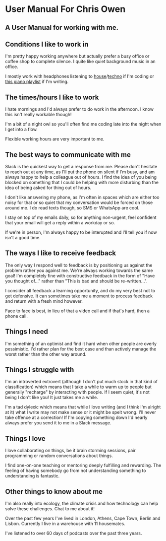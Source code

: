 # User Manual For Chris Owen
## A User Manual for working with me.

## Conditions I like to work in
I'm pretty happy working anywhere but actually prefer a busy office or coffee shop to complete silence. I quite like quiet background music in an office. 

I mostly work with headphones listening to [house](https://open.spotify.com/playlist/2ZZHMHTHR1uH1eHYnM5wXv?si=M5d3ZDcLQ5qFIekvTZwXAA)/[techno](https://open.spotify.com/playlist/527OLqNKEXYOYHQ5OlwNAq?si=tsAVNJyFSPGhgHsHRlNyjw) if I'm coding or [this piano playlist](https://open.spotify.com/playlist/37i9dQZF1DX4sWSpwq3LiO) if I'm writing. 

## The times/hours I like to work
I hate mornings and I'd always prefer to do work in the afternoon. I know this isn't really workable though!

I'm a bit of a night owl so you'll often find me coding late into the night when I get into a flow. 

Flexible working hours are very important to me. 

## The best ways to communicate with me
Slack is the quickest way to get a response from me. Please don't hesitate to reach out at any time, as I'll put the phone on silent if I'm busy, and am always happy to help a colleague out of hours. I find the idea of you being blocked on something that I could be helping with more disturbing than the idea of being asked for thing out of hours.

I don't like answering my phone, as I'm often in spaces which are either too noisy for that or so quiet that my conversation would be forced on those around me. I do read texts though, so SMS or WhatsApp are cool.

I stay on top of my emails daily, so for anything non-urgent, feel confident that your email will get a reply within a workday or so.

If we're in person, I'm always happy to be interupted and I'll tell you if now isn't a good time. 

## The ways I like to receive feedback
The only way I respond well to feedback is by positioning us against the problem rather you against me. We're always working towards the same goal! I'm completely fine with constructive feedback in the form of "Have you thought of..." rather than "This is bad and should be re-written...".

I consider all feedback a learning opportunity, and do my very best not to get defensive. It can sometimes take me a moment to process feedback and return with a fresh mind however. 

Face to face is best, in lieu of that a video call and if that's hard, then a phone call.

## Things I need
I'm something of an optimist and find it hard when other people are overly pessimistic. I'd rather plan for the best case and than actively manage the worst rather than the other way around. 

## Things I struggle with
I'm an introverted extrovert (although I don't put much stock in that kind of classification) which means that I take a while to warm up to people but generally "recharge" by interacting with people. If I seem quiet, it's not being I don't like you! It just takes me a while. 

I'm a tad dylexic which means that while I love writing (and I think I'm alright at it) what I write may not make sense or it might be spelt wrong. I'll never take offence at a correction! If I'm copying something down I'd nearly always prefer you send it to me in a Slack message. 

## Things I love
I love collaborating on things, be it brain storming sessions, pair programming or random conversations about things. 

I find one-on-one teaching or mentoring deeply fulfilling and rewarding. The feeling of having somebody go from not understanding something to understanding is fantastic. 

## Other things to know about me
I'm also really into ecology, the climate crisis and how technology can help solve these challenges. Chat to me about it!

Over the past few years I've lived in London, Athens, Cape Town, Berlin and Lisbon. Currently I live in a warehouse with 11 housemates. 

I've listened to over 60 days of podcasts over the past three years.
